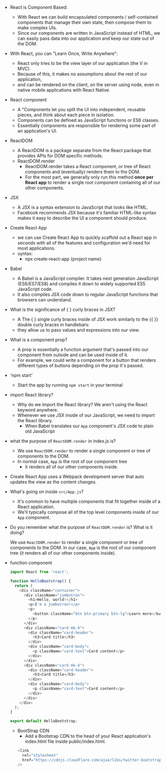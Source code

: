 - React is Component Based:

  - With React we can build encapsulated components / self-contained components that manage their own state, then compose them to make complex UIs.
  - Since our components are written in JavaScript instead of HTML, we can easily pass data into our application and keep our state out of the DOM.

- With React, you can "Learn Once, Write Anywhere":

  - React only tries to be the view layer of our application (the V in MVC).
  - Because of this, it makes no assumptions about the rest of our application,
  - and can be rendered on the client, on the server using node, even in native mobile applications with React Native.

- React component

  - A "Components let you split the UI into independent, reusable pieces, and think about each piece in isolation.
  - Components can be defined as JavaScript functions or ES6 classes.
  - Essentially components are responsible for rendering some part of an application's UI.

- ReactDOM

  - A ReactDOM is a package separate from the React package that provides APIs for DOM specific methods.
  - ReactDOM.render
    - ReactDOM.render takes a React component, or tree of React components and (eventually) renders them to the DOM.
    - For the most part, we generally only run this method **once per React app** to render a single root component containing all of our other components.

- JSX

  - A JSX is a syntax extension to JavaScript that looks like HTML.
  - Facebook recommends JSX because it's familiar HTML-like syntax makes it easy to describe the UI a component should produce.

- Create React App

  - we can use Create React App to quickly scaffold out a React app in seconds with all of the features and configuration we'd need for most applications.
  - syntax:
    - npx create-react-app {project name}

- Babel

  - A Babel is a JavaScript compiler. It takes next generation JavaScript (ES6/ES7/ES8) and compiles it down to widely supported ES5 JavaScript code.
  - It also compiles JSX code down to regular JavaScript functions that browsers can understand.

- What is the significance of { } curly braces in JSX?

  - A The { } single curly braces inside of JSX work similarly to the {{ }} double curly braces in handlebars:
  - they allow us to pass values and expressions into our view.

- What is a component prop?

  - A prop is essentially a function argument that's passed into our component from outside and can be used inside of it.
  - For example, we could write a component for a button that renders different types of buttons depending on the prop it's passed.

- 'npm start'

  - Start the app by running `npm start` in your terminal

- import React library?

  - Why do we import the React library? We aren't using the React keyword anywhere.
  - Whenever we use JSX inside of our JavaScript, we need to import the React library.
    - When Babel translates our `App` component's JSX code to plain old JavaScript

- what the purpose of `ReactDOM.render` in index.js is?

  - We use `ReactDOM.render` to render a single component or tree of components to the DOM.
  - In normal case, `App` is the root of our component tree
    - it renders all of our other components inside.

- Create React App uses a Webpack development server that auto updates the view as the content changes.

- What's going on inside `src/App.js`?

  - It's common to have multiple components that fit together inside of a React application.
  - We'll typically compose all of the top level components inside of our `App` component.

- Do you remember what the purpose of `ReactDOM.render` is? What is it doing?

  We use `ReactDOM.render` to render a single component or tree of components to the DOM. In our case, `App` is the root of our component tree (it renders all of our other components inside).

- function component

  ```js
  import React from 'react';

  function HelloBootstrap() {
    return (
      <div className="container">
        <div className="jumbotron">
          <h1>Hello, world!</h1>
          <p>I'm a jumbotron!</p>
          <p>
            <button className="btn btn-primary btn-lg">Learn more</button>
          </p>
        </div>
        <div className="card mb-4">
          <div className="card-header">
            <h3>Card title</h3>
          </div>
          <div className="card-body">
            <p className="card-text">Card content</p>
          </div>
        </div>
        <div className="card mb-4">
          <div className="card-header">
            <h3>Card title</h3>
          </div>
          <div className="card-body">
            <p className="card-text">Card content</p>
          </div>
        </div>
      </div>
    );
  }

  export default HelloBootstrap;
  ```

  - BootStrap CDN
    - Add a Bootstrap CDN to the head of your React application's index.html file inside public/index.html.
    ```js
    <link
      rel="stylesheet"
      href="https://cdnjs.cloudflare.com/ajax/libs/twitter-bootstrap/4.0.0/css/bootstrap.min.css"
    />
    ```
